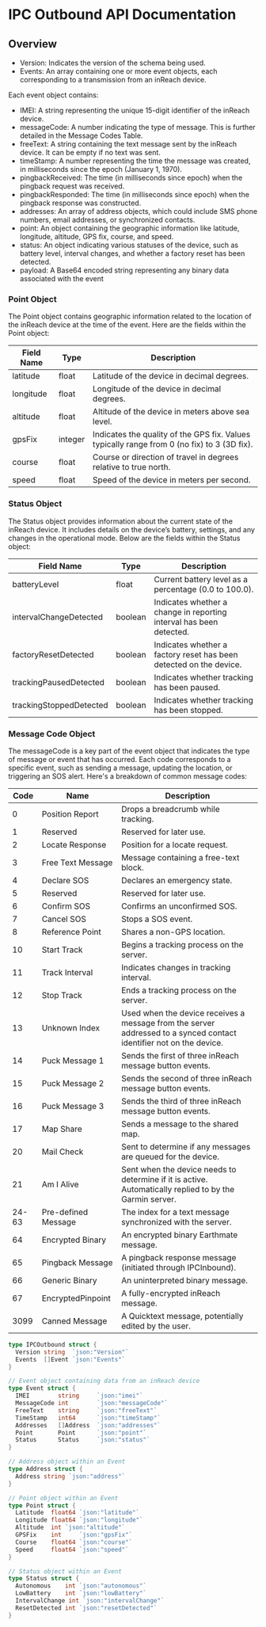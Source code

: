 # IPC Outbound API Documentation

## Overview

- Version: Indicates the version of the schema being used.
- Events: An array containing one or more event objects, each corresponding to a transmission from an inReach device.

Each event object contains:

- IMEI: A string representing the unique 15-digit identifier of the inReach device.
- messageCode: A number indicating the type of message. This is further detailed in the Message Codes Table.
- freeText: A string containing the text message sent by the inReach device. It can be empty if no text was sent.
- timeStamp: A number representing the time the message was created, in milliseconds since the epoch (January 1, 1970).
- pingbackReceived: The time (in milliseconds since epoch) when the pingback request was received.
- pingbackResponded: The time (in milliseconds since epoch) when the pingback response was constructed.
- addresses: An array of address objects, which could include SMS phone numbers, email addresses, or synchronized contacts.
- point: An object containing the geographic information like latitude, longitude, altitude, GPS fix, course, and speed.
- status: An object indicating various statuses of the device, such as battery level, interval changes, and whether a factory reset has been detected.
- payload: A Base64 encoded string representing any binary data associated with the event​

### Point Object

The Point object contains geographic information related to the location of the inReach device at the time of the event. Here are the fields within the Point object:

| Field Name | Type | Description |
| - | - | - |
| latitude | float | Latitude of the device in decimal degrees. |
| longitude | float | Longitude of the device in decimal degrees. |
| altitude | float | Altitude of the device in meters above sea level. |
| gpsFix | integer | Indicates the quality of the GPS fix. Values typically range from 0 (no fix) to 3 (3D fix). |
| course | float | Course or direction of travel in degrees relative to true north. |
| speed | float | Speed of the device in meters per second. |

### Status Object

The Status object provides information about the current state of the inReach device. It includes details on the device’s battery, settings, and any changes in the operational mode. Below are the fields within the Status object:

| Field Name | Type | Description |
| - | - | - |
| batteryLevel | float | Current battery level as a percentage (0.0 to 100.0). |
| intervalChangeDetected | boolean | Indicates whether a change in reporting interval has been detected. |
| factoryResetDetected | boolean | Indicates whether a factory reset has been detected on the device. |
| trackingPausedDetected | boolean | Indicates whether tracking has been paused. |
| trackingStoppedDetected | boolean | Indicates whether tracking has been stopped. |

### Message Code Object

The messageCode is a key part of the event object that indicates the type of message or event that has occurred. Each code corresponds to a specific event, such as sending a message, updating the location, or triggering an SOS alert. Here's a breakdown of common message codes:

| Code | Name                | Description                                                                                                 |
|------|---------------------|-------------------------------------------------------------------------------------------------------------|
| 0    | Position Report     | Drops a breadcrumb while tracking.                                                                          |
| 1    | Reserved            | Reserved for later use.                                                                                     |
| 2    | Locate Response     | Position for a locate request.                                                                              |
| 3    | Free Text Message   | Message containing a free-text block.                                                                       |
| 4    | Declare SOS         | Declares an emergency state.                                                                                |
| 5    | Reserved            | Reserved for later use.                                                                                     |
| 6    | Confirm SOS         | Confirms an unconfirmed SOS.                                                                                |
| 7    | Cancel SOS          | Stops a SOS event.                                                                                          |
| 8    | Reference Point     | Shares a non-GPS location.                                                                                  |
| 10   | Start Track         | Begins a tracking process on the server.                                                                    |
| 11   | Track Interval      | Indicates changes in tracking interval.                                                                     |
| 12   | Stop Track          | Ends a tracking process on the server.                                                                      |
| 13   | Unknown Index       | Used when the device receives a message from the server addressed to a synced contact identifier not on the device. |
| 14   | Puck Message 1      | Sends the first of three inReach message button events.                                                     |
| 15   | Puck Message 2      | Sends the second of three inReach message button events.                                                    |
| 16   | Puck Message 3      | Sends the third of three inReach message button events.                                                     |
| 17   | Map Share           | Sends a message to the shared map.                                                                          |
| 20   | Mail Check          | Sent to determine if any messages are queued for the device.                                                |
| 21   | Am I Alive          | Sent when the device needs to determine if it is active. Automatically replied to by the Garmin server.     |
| 24-63| Pre-defined Message | The index for a text message synchronized with the server.                                                  |
| 64   | Encrypted Binary    | An encrypted binary Earthmate message.                                                                      |
| 65   | Pingback Message    | A pingback response message (initiated through IPCInbound).                                                 |
| 66   | Generic Binary      | An uninterpreted binary message.                                                                            |
| 67   | EncryptedPinpoint   | A fully-encrypted inReach message.                                                                          |
| 3099 | Canned Message      | A Quicktext message, potentially edited by the user.                                                        |

```go
type IPCOutbound struct {
  Version string  `json:"Version"`
  Events  []Event `json:"Events"`
}

// Event object containing data from an inReach device
type Event struct {
  IMEI        string     `json:"imei"`
  MessageCode int        `json:"messageCode"`
  FreeText    string     `json:"freeText"`
  TimeStamp   int64      `json:"timeStamp"`
  Addresses   []Address  `json:"addresses"`
  Point       Point      `json:"point"`
  Status      Status     `json:"status"`
}

// Address object within an Event
type Address struct {
  Address string `json:"address"`
}

// Point object within an Event
type Point struct {
  Latitude  float64 `json:"latitude"`
  Longitude float64 `json:"longitude"`
  Altitude  int `json:"altitude"`
  GPSFix    int     `json:"gpsFix"`
  Course    float64 `json:"course"`
  Speed     float64 `json:"speed"`
}

// Status object within an Event
type Status struct {
  Autonomous    int `json:"autonomous"`
  LowBattery    int `json:"lowBattery"`
  IntervalChange int `json:"intervalChange"`
  ResetDetected int `json:"resetDetected"`
}
```

